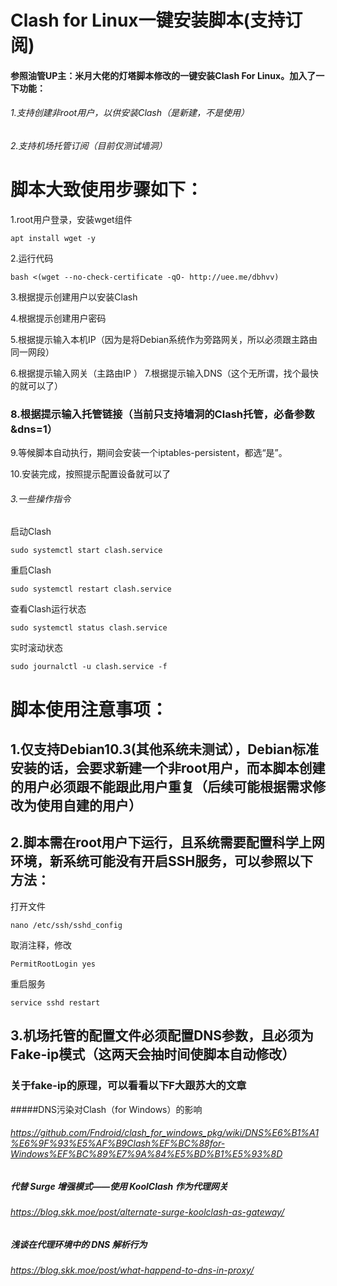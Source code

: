 # Clash for Linux一键安装脚本(支持订阅)
#### 参照油管UP主：米月大佬的灯塔脚本修改的一键安装Clash For Linux。加入了一下功能：
###### 1.支持创建非root用户，以供安装Clash（是新建，不是使用）
###### 2.支持机场托管订阅（目前仅测试墙洞）

# 脚本大致使用步骤如下：
1.root用户登录，安装wget组件
```
apt install wget -y
```
2.运行代码
```
bash <(wget --no-check-certificate -qO- http://uee.me/dbhvv)
```
3.根据提示创建用户以安装Clash

4.根据提示创建用户密码

5.根据提示输入本机IP（因为是将Debian系统作为旁路网关，所以必须跟主路由同一网段）

6.根据提示输入网关（主路由IP
）
7.根据提示输入DNS（这个无所谓，找个最快的就可以了）

### 8.根据提示输入托管链接（当前只支持墙洞的Clash托管，必备参数&dns=1）

9.等候脚本自动执行，期间会安装一个iptables-persistent，都选“是”。

10.安装完成，按照提示配置设备就可以了

###### 3.一些操作指令
启动Clash
```
sudo systemctl start clash.service
```
重启Clash
```
sudo systemctl restart clash.service
```
查看Clash运行状态
```
sudo systemctl status clash.service
```
实时滚动状态
```
sudo journalctl -u clash.service -f
```

# 脚本使用注意事项：

## 1.仅支持Debian10.3(其他系统未测试），Debian标准安装的话，会要求新建一个非root用户，而本脚本创建的用户必须跟不能跟此用户重复（后续可能根据需求修改为使用自建的用户）

## 2.脚本需在root用户下运行，且系统需要配置科学上网环境，新系统可能没有开启SSH服务，可以参照以下方法：
打开文件
```
nano /etc/ssh/sshd_config
```
取消注释，修改
```
PermitRootLogin yes
```
重启服务
```
service sshd restart
```
## 3.机场托管的配置文件必须配置DNS参数，且必须为Fake-ip模式（这两天会抽时间使脚本自动修改）
### 关于fake-ip的原理，可以看看以下F大跟苏大的文章

#####DNS污染对Clash（for Windows）的影响
###### https://github.com/Fndroid/clash_for_windows_pkg/wiki/DNS%E6%B1%A1%E6%9F%93%E5%AF%B9Clash%EF%BC%88for-Windows%EF%BC%89%E7%9A%84%E5%BD%B1%E5%93%8D

##### 代替 Surge 增强模式——使用 KoolClash 作为代理网关
###### https://blog.skk.moe/post/alternate-surge-koolclash-as-gateway/

##### 浅谈在代理环境中的 DNS 解析行为
###### https://blog.skk.moe/post/what-happend-to-dns-in-proxy/
